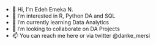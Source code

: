 - 👋 Hi, I’m Edeh Emeka N.
- 👀 I’m interested in R, Python DA and SQL
- 🌱 I’m currently learning Data Analytics
- 💞️ I’m looking to collaborate on DA Projects
- 📫 You can reach me here or via twitter @danke_mersi

<!---
ChuquEmeka/ChuquEmeka is a ✨ special ✨ repository because its `README.md` (this file) appears on your GitHub profile.
You can click the Preview link to take a look at your changes.
--->
